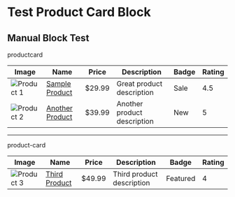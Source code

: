 # Test Product Card Block

## Manual Block Test

productcard

| Image | Name | Price | Description | Badge | Rating |
|-------|------|-------|-------------|-------|--------|
| ![Product 1](https://via.placeholder.com/300) | [Sample Product](/product-1) | $29.99 | Great product description | Sale | 4.5 |
| ![Product 2](https://via.placeholder.com/300) | [Another Product](/product-2) | $39.99 | Another product description | New | 5 |

---

product-card

| Image | Name | Price | Description | Badge | Rating |
|-------|------|-------|-------------|-------|--------|
| ![Product 3](https://via.placeholder.com/300) | [Third Product](/product-3) | $49.99 | Third product description | Featured | 4 |